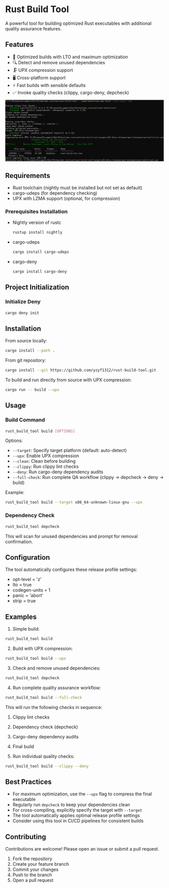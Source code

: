 # Rust Build Tool

A powerful tool for building optimized Rust executables with additional quality assurance features.

## Features

- 🚀 Optimized builds with LTO and maximum optimization
- 🔍 Detect and remove unused dependencies
- 🗜️ UPX compression support
- 🖥️ Cross-platform support
- ⚡ Fast builds with sensible defaults
- ✅ Invoke quality checks (clippy, cargo-deny, depcheck)

![Rust Build Tool Screenshot](./assets/Snipaste_2025-05-03_08-28-02.png)

## Requirements

- Rust toolchain (nightly must be installed but not set as default)
- cargo-udeps (for dependency checking)
- UPX with LZMA support (optional, for compression)

### Prerequisites Installation

- Nightly version of rustc

  ```bash
  rustup install nightly
  ```

- cargo-udeps

  ```bash
  cargo install cargo-udeps
  ```

- cargo-deny

  ```bash
  cargo install cargo-deny
  ```

## Project Initialization

### Initialize Deny

```bash
cargo deny init
```

## Installation

From source locally:
```bash
cargo install --path .
```

From git repository:
```bash
cargo install --git https://github.com/yzyf1312/rust-build-tool.git
```

To build and run directly from source with UPX compression:
```bash
cargo run -- build --upx
```

## Usage

### Build Command

```bash
rust_build_tool build [OPTIONS]
```

Options:
- `--target`: Specify target platform (default: auto-detect)
- `--upx`: Enable UPX compression
- `--clean`: Clean before building
- `--clippy`: Run clippy lint checks
- `--deny`: Run cargo-deny dependency audits
- `--full-check`: Run complete QA workflow (clippy -> depcheck -> deny -> build)

Example:
```bash
rust_build_tool build --target x86_64-unknown-linux-gnu --upx
```

### Dependency Check

```bash
rust_build_tool depcheck
```

This will scan for unused dependencies and prompt for removal confirmation.

## Configuration

The tool automatically configures these release profile settings:
- opt-level = 'z'
- lto = true
- codegen-units = 1
- panic = 'abort'
- strip = true

## Examples

1. Simple build:
```bash
rust_build_tool build
```

2. Build with UPX compression:
```bash
rust_build_tool build --upx
```

3. Check and remove unused dependencies:
```bash
rust_build_tool depcheck
```

4. Run complete quality assurance workflow:
```bash
rust_build_tool build --full-check
```

This will run the following checks in sequence:
1. Clippy lint checks
2. Dependency check (depcheck)
3. Cargo-deny dependency audits
4. Final build

5. Run individual quality checks:
```bash
rust_build_tool build --clippy --deny
```

## Best Practices

- For maximum optimization, use the `--upx` flag to compress the final executable
- Regularly run `depcheck` to keep your dependencies clean
- For cross-compiling, explicitly specify the target with `--target`
- The tool automatically applies optimal release profile settings
- Consider using this tool in CI/CD pipelines for consistent builds

## Contributing

Contributions are welcome! Please open an issue or submit a pull request.

1. Fork the repository
2. Create your feature branch
3. Commit your changes
4. Push to the branch
5. Open a pull request
